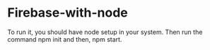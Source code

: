 # Firebase-with-node

To run it, you should have node setup in your system. 
Then run the command npm init and then, npm start.
